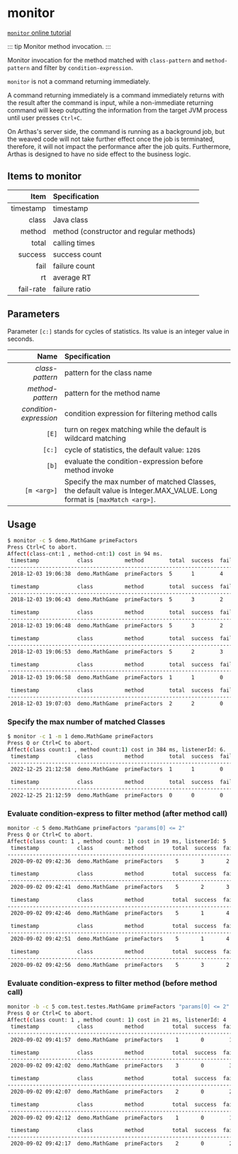 # monitor

[`monitor` online tutorial](https://arthas.aliyun.com/doc/arthas-tutorials.html?language=en&id=command-monitor)

::: tip
Monitor method invocation.
:::

Monitor invocation for the method matched with `class-pattern` and `method-pattern` and filter by `condition-expression`.

`monitor` is not a command returning immediately.

A command returning immediately is a command immediately returns with the result after the command is input, while a non-immediate returning command will keep outputting the information from the target JVM process until user presses `Ctrl+C`.

On Arthas's server side, the command is running as a background job, but the weaved code will not take further effect once the job is terminated, therefore, it will not impact the performance after the job quits. Furthermore, Arthas is designed to have no side effect to the business logic.

## Items to monitor

|      Item | Specification                            |
| --------: | :--------------------------------------- |
| timestamp | timestamp                                |
|     class | Java class                               |
|    method | method (constructor and regular methods) |
|     total | calling times                            |
|   success | success count                            |
|      fail | failure count                            |
|        rt | average RT                               |
| fail-rate | failure ratio                            |

## Parameters

Parameter `[c:]` stands for cycles of statistics. Its value is an integer value in seconds.

|                   Name | Specification                                                 |
| ---------------------: | :------------------------------------------------------------ |
|        _class-pattern_ | pattern for the class name                                    |
|       _method-pattern_ | pattern for the method name                                   |
| _condition-expression_ | condition expression for filtering method calls               |
|                  `[E]` | turn on regex matching while the default is wildcard matching |
|                 `[c:]` | cycle of statistics, the default value: `120`s                |
|                  `[b]` | evaluate the condition-expression before method invoke        |
|`[m <arg>]` | Specify the max number of matched Classes, the default value is Integer.MAX_VALUE. Long format is `[maxMatch <arg>]`. |

## Usage

```bash
$ monitor -c 5 demo.MathGame primeFactors
Press Ctrl+C to abort.
Affect(class-cnt:1 , method-cnt:1) cost in 94 ms.
 timestamp            class          method        total  success  fail  avg-rt(ms)  fail-rate
-----------------------------------------------------------------------------------------------
 2018-12-03 19:06:38  demo.MathGame  primeFactors  5      1        4     1.15        80.00%

 timestamp            class          method        total  success  fail  avg-rt(ms)  fail-rate
-----------------------------------------------------------------------------------------------
 2018-12-03 19:06:43  demo.MathGame  primeFactors  5      3        2     42.29       40.00%

 timestamp            class          method        total  success  fail  avg-rt(ms)  fail-rate
-----------------------------------------------------------------------------------------------
 2018-12-03 19:06:48  demo.MathGame  primeFactors  5      3        2     67.92       40.00%

 timestamp            class          method        total  success  fail  avg-rt(ms)  fail-rate
-----------------------------------------------------------------------------------------------
 2018-12-03 19:06:53  demo.MathGame  primeFactors  5      2        3     0.25        60.00%

 timestamp            class          method        total  success  fail  avg-rt(ms)  fail-rate
-----------------------------------------------------------------------------------------------
 2018-12-03 19:06:58  demo.MathGame  primeFactors  1      1        0     0.45        0.00%

 timestamp            class          method        total  success  fail  avg-rt(ms)  fail-rate
-----------------------------------------------------------------------------------------------
 2018-12-03 19:07:03  demo.MathGame  primeFactors  2      2        0     3182.72     0.00%
```

### Specify the max number of matched Classes

```bash
$ monitor -c 1 -m 1 demo.MathGame primeFactors
Press Q or Ctrl+C to abort.
Affect(class count:1 , method count:1) cost in 384 ms, listenerId: 6.
 timestamp            class          method        total  success  fail  avg-rt(ms)  fail-rate
-----------------------------------------------------------------------------------------------
 2022-12-25 21:12:58  demo.MathGame  primeFactors  1      1        0     0.18        0.00%

 timestamp            class          method        total  success  fail  avg-rt(ms)  fail-rate
-----------------------------------------------------------------------------------------------
 2022-12-25 21:12:59  demo.MathGame  primeFactors  0      0        0     0.00       0.00%
```

### Evaluate condition-express to filter method (after method call)

```bash
monitor -c 5 demo.MathGame primeFactors "params[0] <= 2"
Press Q or Ctrl+C to abort.
Affect(class count: 1 , method count: 1) cost in 19 ms, listenerId: 5
 timestamp            class          method         total  success  fail  avg-rt(ms)  fail-rate
-----------------------------------------------------------------------------------------------
 2020-09-02 09:42:36  demo.MathGame  primeFactors    5       3       2      0.09       40.00%

 timestamp            class          method         total  success  fail  avg-rt(ms)  fail-rate
----------------------------------------------------------------------------------------------
 2020-09-02 09:42:41  demo.MathGame  primeFactors    5       2       3      0.11       60.00%

 timestamp            class          method         total  success  fail  avg-rt(ms)  fail-rate
----------------------------------------------------------------------------------------------
 2020-09-02 09:42:46  demo.MathGame  primeFactors    5       1       4      0.06       80.00%

 timestamp            class          method         total  success  fail  avg-rt(ms)  fail-rate
----------------------------------------------------------------------------------------------
 2020-09-02 09:42:51  demo.MathGame  primeFactors    5       1       4      0.12       80.00%

 timestamp            class          method         total  success  fail  avg-rt(ms)  fail-rate
----------------------------------------------------------------------------------------------
 2020-09-02 09:42:56  demo.MathGame  primeFactors    5       3       2      0.15       40.00%
```

### Evaluate condition-express to filter method (before method call)

```bash
monitor -b -c 5 com.test.testes.MathGame primeFactors "params[0] <= 2"
Press Q or Ctrl+C to abort.
Affect(class count: 1 , method count: 1) cost in 21 ms, listenerId: 4
 timestamp            class          method         total  success  fail  avg-rt(ms)  fail-rate
----------------------------------------------------------------------------------------------
 2020-09-02 09:41:57  demo.MathGame  primeFactors    1       0        1      0.10      100.00%

 timestamp            class          method         total  success  fail  avg-rt(ms)  fail-rate
----------------------------------------------------------------------------------------------
 2020-09-02 09:42:02  demo.MathGame  primeFactors    3       0        3      0.06      100.00%

 timestamp            class          method         total  success  fail  avg-rt(ms)  fail-rate
----------------------------------------------------------------------------------------------
 2020-09-02 09:42:07  demo.MathGame  primeFactors    2       0        2      0.06      100.00%

 timestamp            class          method         total  success  fail  avg-rt(ms)  fail-rate
----------------------------------------------------------------------------------------------
 2020-09-02 09:42:12  demo.MathGame  primeFactors    1       0        1      0.05      100.00%

 timestamp            class          method         total  success  fail  avg-rt(ms)  fail-rate
----------------------------------------------------------------------------------------------
 2020-09-02 09:42:17  demo.MathGame  primeFactors    2       0        2      0.10      100.00%
```

